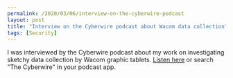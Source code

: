 ```yaml
---
permalink: /2020/03/06/interview-on-the-cyberwire-podcast
layout: post
title: "Interview on the Cyberwire podcast about Wacom data collection"
tags: [Security]
---
```

I was interviewed by the Cyberwire podcast about my work on investigating sketchy data collection by Wacom graphic tablets. [Listen here](https://thecyberwire.com/podcasts/research-saturday/123/notes) or search "The Cyberwire" in your podcast app.
